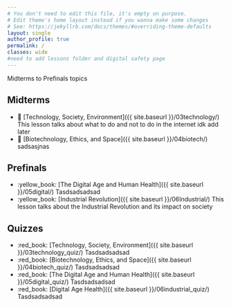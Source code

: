 ```yaml
---
# You don't need to edit this file, it's empty on purpose.
# Edit theme's home layout instead if you wanna make some changes
# See: https://jekyllrb.com/docs/themes/#overriding-theme-defaults
layout: single
author_profile: true
permalink: /
classes: wide
#need to add lessons folder and digital safety page
---
```


Midterms to Prefinals topics
## Midterms
- :blue_book: [Technology, Society, Environment]({{ site.baseurl }}/03technology/)
  This lesson talks about what to do and not to do in the internet idk add later
- :blue_book: [Biotechnology, Ethics, and Space]({{ site.baseurl }}/04biotech/)
  sadsasjnas


## Prefinals
- :yellow_book: [The Digital Age and Human Health]({{ site.baseurl }}/05digital/)
  Tasdsadsadsad
- :yellow_book: [Industrial Revolution]({{ site.baseurl }}/06Industrial/)
  This lesson talks about the Industrial Revolution and its impact on society

## Quizzes
- :red_book: [Technology, Society, Environment]({{ site.baseurl }}/03technology_quiz/)
  Tasdsadsadsad
- :red_book: [Biotechnology, Ethics, and Space]({{ site.baseurl }}/04biotech_quiz/)
  Tasdsadsadsad
- :red_book: [The Digital Age and Human Health]({{ site.baseurl }}/05digital_quiz/)
  Tasdsadsadsad
- :red_book: [Digital Age Health]({{ site.baseurl }}/06industrial_quiz/)
  Tasdsadsadsad


